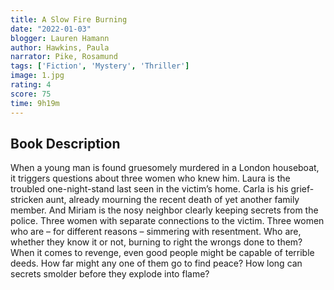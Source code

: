 ```yaml
---
title: A Slow Fire Burning 
date: "2022-01-03"
blogger: Lauren Hamann
author: Hawkins, Paula
narrator: Pike, Rosamund
tags: ['Fiction', 'Mystery', 'Thriller']
image: 1.jpg
rating: 4
score: 75
time: 9h19m
---
```


## Book Description

When a young man is found gruesomely murdered in a London houseboat, it triggers questions about three women who knew him. Laura is the troubled one-night-stand last seen in the victim’s home. Carla is his grief-stricken aunt, already mourning the recent death of yet another family member. And Miriam is the nosy neighbor clearly keeping secrets from the police. Three women with separate connections to the victim. Three women who are – for different reasons – simmering with resentment. Who are, whether they know it or not, burning to right the wrongs done to them? When it comes to revenge, even good people might be capable of terrible deeds. How far might any one of them go to find peace? How long can secrets smolder before they explode into flame?